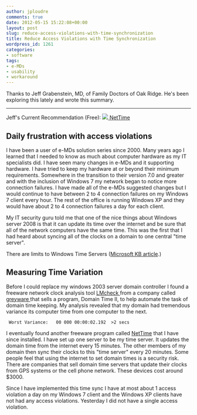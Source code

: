 ```yaml
---
author: jploudre
comments: true
date: 2012-05-15 15:22:08+00:00
layout: post
slug: reduce-access-violations-with-time-synchronization
title: Reduce Access Violations with Time Synchronization
wordpress_id: 1261
categories:
- software
tags:
- e-MDs
- usability
- workaround
---
```


Thanks to Jeff Grabenstein, MD, of Family Doctors of Oak Ridge. He's been exploring this lately and wrote this summary.

----------------------

Jeff's Current Recommendation (Free):  [![](http://unchart.com/wp-content/uploads/2011/01/57-download.png) NetTime](http://timesynctool.com/)

## Daily frustration with access violations

I have been a user of e-MDs solution series since 2000.  Many years ago I learned that I needed to know as much about computer hardware as my IT specialists did.  I have seen many changes in e-MDs and it supporting hardware.  I have tried to keep my hardware at or beyond their minimum requirements.  Somewhere in the transition to their version 7.0 and greater and with the inclusion of Windows 7 my network began to notice more connection failures.  I have made all of the e-MDs suggested changes but I would continue to have between 2 to 4 connection failures on my Windows 7 client every hour.  The rest of the office is running Windows XP and they would have about 2 to 4 connection failures a day for each client.  

My IT security guru told me that one of the nice things about Windows server 2008 is that it can update its time over the internet and be sure that all of the network computers have the same time.  This was the first that I had heard about syncing all of the clocks on a domain to one central "time server".

There are limits to Windows Time Servers ([Microsoft KB article](http://support.microsoft.com/kb/939322).)

## Measuring Time Variation

Before I could replace my windows 2003 server domain controller I found a freeware network clock analysis tool [LMcheck ](http://www.greyware.com/software/domaintime/instructions/tools/lmcheck.asp)from a company called [greyware ](http://www.greyware.com)that sells a program, Domain Time II, to help automate the task of domain time keeping.  My analysis revealed that my domain had tremendous variance its computer time from one computer to the next.  

     Worst Variance:   00 000 00:00:02.192	>2 secs

I eventually found another freeware program called [NetTime](http://timesynctool.com/) that I have since installed.  I have set up one server to be my time server.  It updates the domain time from the internet every 15 minutes.  The other members of my domain then sync their clocks to this "time server" every 20 minutes.  Some people feel that using the internet to set domain times is a security risk.  There are companies that sell domain time servers that update their clocks from GPS systems or the cell phone network.  These devices cost around $3000.

Since I have implemented this time sync I have at most about 1 access violation a day on my Windows 7 client and the Windows XP clients have not had any access violations.  Yesterday I did not have a single access violation.

